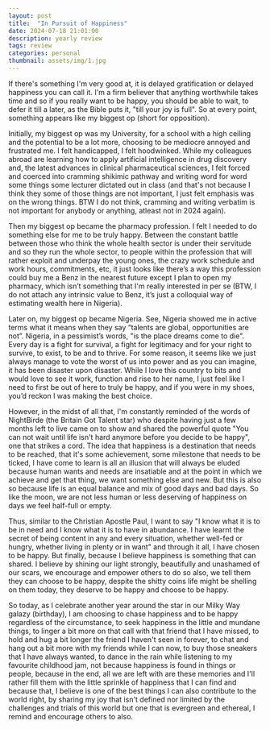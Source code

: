 ```yaml
---
layout: post
title:  "In Pursuit of Happiness"
date: 2024-07-18 21:01:00
description: yearly review 
tags: review 
categories: personal
thumbnail: assets/img/1.jpg
---
```


If there's something I'm very good at, it is delayed gratification or delayed happiness you can call it. I'm a firm believer that anything worthwhile takes time and so if you really want to be happy, you should be able to wait, to defer it till a later, as the Bible puts it, "till your joy is full". So at every point, something appears like my biggest op (short for opposition). 

Initially, my biggest op was my University, for a school with a high ceiling and the potential to be a lot more, choosing to be mediocre annoyed and frustrated me. I felt handicapped, I felt hoodwinked. While my colleagues abroad are learning how to apply artificial intelligence in drug discovery and, the latest advances in clinical pharmaceutical sciences, I felt forced and coerced into cramming shikimic pathway and writing word for word some things some lecturer dictated out in class (and that's not because I think they some of those things are not important, I just felt emphasis was on the wrong things. BTW I do not think, cramming and writing verbatim is not important for anybody or anything, atleast not in 2024 again). 

Then my biggest op became the pharmacy profession. I felt I needed to do something else for me to be truly happy. Between the constant battle between those who think the whole health sector is under their servitude and so they run the whole sector, to people within the profession that will rather exploit and underpay the young ones, the crazy work schedule and work hours, commitments, etc, it just looks like there’s a way this profession could buy me a Benz in the nearest future except I plan to open my pharmacy, which isn’t something that I'm really interested in per se (BTW, I do not attach any intrinsic value to Benz, it’s just a colloquial way of estimating wealth here in Nigeria).

Later on, my biggest op became Nigeria. See, Nigeria showed me in active terms what it means when they say “talents are global, opportunities are not”. Nigeria, in a pessimist’s words, "is the place dreams come to die". Every day is a fight for survival, a fight for legitimacy and for your right to survive, to exist, to be and to thrive. For some reason, it seems like we just always manage to vote the worst of us into power and as you can imagine, it has been disaster upon disaster. While I love this country to bits and would love to see it work, function and rise to her name, I just feel like I need to first be out of here to truly be happy, and if you were in my shoes, you’d reckon I was making the best choice.

However, in the midst of all that, I'm constantly reminded of the words of NightBirde (the Britain Got Talent star) who despite having just a few months left to live came on to show and shared the powerful quote "You can not wait until life isn't hard anymore before you decide to be happy", one that strikes a cord. The idea that happiness is a destination that needs to be reached, that it's some achievement, some milestone that needs to be ticked, I have come to learn is all an illusion that will always be eluded because human wants and needs are insatiable and at the point in which we achieve and get that thing, we want something else and new. But this is also so because life is an equal balance and mix of good days and bad days. So like the moon, we are not less human or less deserving of happiness on days we feel half-full or empty. 

Thus, similar to the Christian Apostle Paul, I want to say "I know what it is to be in need and I know what it is to have in abundance. I have learnt the secret of being content in any and every situation, whether well-fed or hungry, whether living in plenty or in want" and through it all, I have chosen to be happy. But finally, because I believe happiness is something that can shared. I believe by shining our light strongly, beautifully and unashamed of our scars, we encourage and empower others to do so also, we tell them they can choose to be happy, despite the shitty coins life might be shelling on them today, they deserve to be happy and choose to be happy.

So today, as I celebrate another year around the star in our Milky Way galazy (birthday), I am choosing to chase happiness and to be happy regardless of the circumstance, to seek happiness in the little and mundane things, to linger a bit more on that call with that friend that I have missed, to hold and hug a bit longer the friend I haven't seen in forever, to chat and hang out a bit more with my friends while I can now, to buy those sneakers that I have always wanted, to dance in the rain while listening to my favourite childhood jam, not because happiness is found in things or people, because in the end, all we are left with are these memories and I'll rather fill them with the little sprinkle of happiness that I can find and because that, I believe is one of the best things I can also contribute to the world right, by sharing my joy that isn't defined nor limited by the challenges and trials of this world but one that is evergreen and ethereal, I remind and encourage others to also.